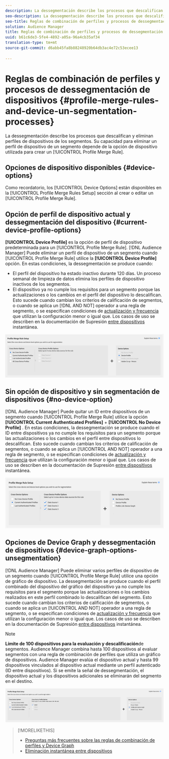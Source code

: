 ```yaml
---
description: La dessegmentación describe los procesos que descalifican y eliminan perfiles de dispositivos de los segmentos. Su capacidad para eliminar un perfil de dispositivo de un segmento depende de la opción de dispositivo utilizada para crear una regla de combinación de perfiles.
seo-description: La dessegmentación describe los procesos que descalifican y eliminan perfiles de dispositivos de los segmentos. Su capacidad para eliminar un perfil de dispositivo de un segmento depende de la opción de dispositivo utilizada para crear una regla de combinación de perfiles.
seo-title: Reglas de combinación de perfiles y procesos de dessegmentación de dispositivos
solution: Audience Manager
title: Reglas de combinación de perfiles y procesos de dessegmentación de dispositivos
uuid: b61c6de3-5fe4-4892-a05a-96a4cb35af34
translation-type: tm+mt
source-git-commit: d6abb45fa8b88248920b64db3ac4e72c53ecee13

---
```



# Reglas de combinación de perfiles y procesos de dessegmentación de dispositivos {#profile-merge-rules-and-device-un-segmentation-processes}

La dessegmentación describe los procesos que descalifican y eliminan perfiles de dispositivos de los segmentos. Su capacidad para eliminar un perfil de dispositivo de un segmento depende de la opción de dispositivo utilizada para crear un [!UICONTROL Profile Merge Rule].

## Opciones de dispositivo disponibles {#device-options}

Como recordatorio, los [!UICONTROL Device Options] están disponibles en la [!UICONTROL Profile Merge Rules Setup] sección al crear o editar un [!UICONTROL Profile Merge Rule].

## Opción de perfil de dispositivo actual y dessegmentación del dispositivo {#current-device-profile-options}

**[!UICONTROL Device Profile]** es la opción de perfil de dispositivo predeterminada para un [!UICONTROL Profile Merge Rule]. [!DNL Audience Manager] Puede eliminar un perfil de dispositivo de un segmento cuando [!UICONTROL Profile Merge Rule] utilice la **[!UICONTROL Device Profile]** opción. En estas condiciones, la dessegmentación se produce cuando:

* El perfil del dispositivo ha estado inactivo durante 120 días. Un proceso semanal de limpieza de datos elimina los perfiles de dispositivo inactivos de los segmentos.
* El dispositivo ya no cumple los requisitos para un segmento porque las actualizaciones o los cambios en el perfil del dispositivo lo descalifican. Esto sucede cuando cambian los criterios de calificación de segmentos, o cuando se aplica un [!DNL AND NOT] operador a una regla de segmento, o se especifican condiciones de [actualización y frecuencia](../segments/recency-and-frequency.md) que utilizan la configuración menor o igual que. Los casos de uso se describen en la documentación de Supresión [entre dispositivos](instant-cross-device-suppression.md) instantánea.

![solo dispositivo](assets/device-only.png)

## Sin opción de dispositivo y sin segmentación de dispositivos {#no-device-option}

[!DNL Audience Manager] Puede quitar un ID entre dispositivos de un segmento cuando [!UICONTROL Profile Merge Rule] utilice la opción **[!UICONTROL Current Authenticated Profiles]** + **[!UICONTROL No Device Profile]** . En estas condiciones, la dessegmentación se produce cuando el ID entre dispositivos ya no cumple los requisitos para un segmento porque las actualizaciones o los cambios en el perfil entre dispositivos lo descalifican. Esto sucede cuando cambian los criterios de calificación de segmentos, o cuando se aplica un [!UICONTROL AND NOT] operador a una regla de segmento, o se especifican condiciones de [actualización y frecuencia](../segments/recency-and-frequency.md) que utilizan la configuración menor o igual que. Los casos de uso se describen en la documentación de Supresión [entre dispositivos](instant-cross-device-suppression.md) instantánea.

![](assets/current-no-device.png)

## Opciones de Device Graph y dessegmentación de dispositivos {#device-graph-options-unsegmentation}

[!DNL Audience Manager] Puede eliminar varios perfiles de dispositivo de un segmento cuando [!UICONTROL Profile Merge Rule] utilice una opción de gráfico de dispositivo. La dessegmentación se produce cuando el perfil combinado del dispositivo del gráfico del dispositivo ya no cumple los requisitos para el segmento porque las actualizaciones o los cambios realizados en este perfil combinado lo descalifican del segmento. Esto sucede cuando cambian los criterios de calificación de segmentos, o cuando se aplica un [!UICONTROL AND NOT] operador a una regla de segmento, o se especifican condiciones de [actualización y frecuencia](../segments/recency-and-frequency.md) que utilizan la configuración menor o igual que. Los casos de uso se describen en la documentación de Supresión [entre dispositivos](instant-cross-device-suppression.md) instantánea.

>[!NOTE]
>
>**Límite de 100 dispositivos para la evaluación y descalificación**de segmentos.
>Audience Manager combina hasta 100 dispositivos al evaluar segmentos con una regla de combinación de perfiles que utiliza un gráfico de dispositivos. Audience Manager evalúa el dispositivo actual y hasta 99 dispositivos vinculados al dispositivo actual mediante un perfil [](../../reference/visitor-authentication-states.md) autenticado (ID entre dispositivos). Si se emite la señal de dessegmentación, el dispositivo actual y los dispositivos adicionales se eliminarán del segmento en el destino.

![](assets/last-device-graph.png)

>[!MORELIKETHIS]
>
>* [Preguntas más frecuentes sobre las reglas de combinación de perfiles y Device Graph](../../faq/faq-profile-merge.md)
>* [Eliminación instantánea entre dispositivos](instant-cross-device-suppression.md)

